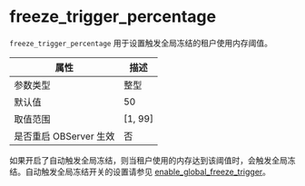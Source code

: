 freeze_trigger_percentage 
==============================================

`freeze_trigger_percentage` 用于设置触发全局冻结的租户使用内存阈值。


|      **属性**      |  **描述**   |
|------------------|-----------|
| 参数类型             | 整型        |
| 默认值              | 50      |
| 取值范围             | \[1, 99\] |
| 是否重启 OBServer 生效 | 否         |



如果开启了自动触发全局冻结，则当租户使用的内存达到该阈值时，会触发全局冻结。自动触发全局冻结开关的设置请参见 [enable_global_freeze_trigger](../3.system-configuration-items/61.enable_global_freeze_trigger.md)。
